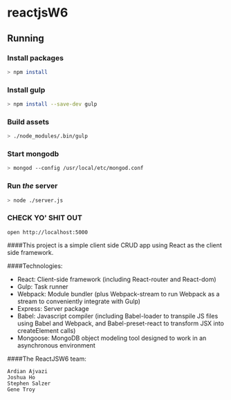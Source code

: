 # reactjsW6

## Running

### Install packages

```bash
> npm install
```

### Install gulp

```bash
> npm install --save-dev gulp
```

### Build assets

```bash
> ./node_modules/.bin/gulp
```

### Start mongodb

```bash
> mongod --config /usr/local/etc/mongod.conf
```

### Run *the* server

```bash
> node ./server.js
```

### CHECK YO' SHIT OUT

```
open http://localhost:5000
```


####This project is a simple client side CRUD app using React as the client side framework.


####Technologies:

  - React: Client-side framework (including React-router and React-dom)
  - Gulp: Task runner
  - Webpack: Module bundler (plus Webpack-stream to run Webpack as a stream to conveniently integrate with Gulp)
  - Express: Server package  
  - Babel: Javascript compiler (including Babel-loader to transpile JS files using Babel and Webpack, and Babel-preset-react to transform JSX into createElement calls)
  - Mongoose: MongoDB object modeling tool designed to work in an asynchronous environment


####The ReactJSW6 team:

    Ardian Ajvazi
    Joshua Ho
    Stephen Salzer
    Gene Troy
